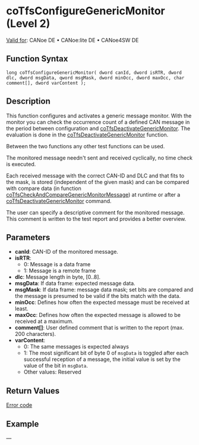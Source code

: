 # coTfsConfigureGenericMonitor (Level 2)

[Valid for](../../../../Shared/FeatureAvailability.md): CANoe DE • CANoe:lite DE • CANoe4SW DE

## Function Syntax

```plaintext
long coTfsConfigureGenericMonitor( dword canId, dword isRTR, dword dlc, dword msgData, qword msgMask, dword minOcc, dword maxOcc, char comment[], dword varContent );
```

## Description

This function configures and activates a generic message monitor. With the monitor you can check the occurrence count of a defined CAN message in the period between configuration and [coTfsDeactivateGenericMonitor](CAPLfunctionCoTfsDeactivateGenericMonitor.md). The evaluation is done in the [coTfsDeactivateGenericMonitor](CAPLfunctionCoTfsDeactivateGenericMonitor.md) function.

Between the two functions any other test functions can be used.

The monitored message needn't sent and received cyclically, no time check is executed.

Each received message with the correct CAN-ID and DLC and that fits to the mask, is stored (independent of the given mask) and can be compared with compare data (in function [coTfsCheckAndCompareGenericMonitorMessage](CAPLfunctionCoTfsCheckAndCompareGenericMonitorMessage.md)) at runtime or after a [coTfsDeactivateGenericMonitor](CAPLfunctionCoTfsDeactivateGenericMonitor.md) command.

The user can specify a descriptive comment for the monitored message. This comment is written to the test report and provides a better overview.

## Parameters

- **canId**: CAN-ID of the monitored message.
- **isRTR**: 
  - 0: Message is a data frame
  - 1: Message is a remote frame
- **dlc**: Message length in byte, [0..8].
- **msgData**: If data frame: expected message data.
- **msgMask**: If data frame: message data mask; set bits are compared and the message is presumed to be valid if the bits match with the data.
- **minOcc**: Defines how often the expected message must be received at least.
- **maxOcc**: Defines how often the expected message is allowed to be received at a maximum.
- **comment[]**: User defined comment that is written to the report (max. 200 characters).
- **varContent**: 
  - 0: The same messages is expected always
  - 1: The most significant bit of byte 0 of `msgData` is toggled after each successful reception of a message, the initial value is set by the value of the bit in `msgData`.
  - Other values: Reserved

## Return Values

[Error code](../CAPLfunctionsCANopenNLTFSErrorCodes.md)

## Example

—
